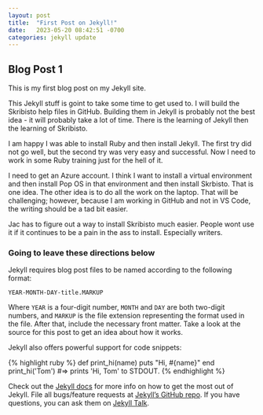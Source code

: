 ```yaml
---
layout: post
title:  "First Post on Jekyll!"
date:   2023-05-20 08:42:51 -0700
categories: jekyll update
---
```


## Blog Post 1
This is my first blog post on my Jekyll site. 

This Jekyll stuff is goint to take some time to get used to. I will build the Skribisto help files in GitHub. Building them in Jekyll is probably not the best idea - it will probably take a lot of time. There is the learning of Jekyll then the learning of Skribisto. 

I am happy I was able to install Ruby and then install Jekyll. The first try did not go well, but the second try was very easy and successful. Now I need to work in some Ruby training just for the hell of it. 

I need to get an Azure account. I think I want to install a virtual environment and then install Pop OS in that environment and then install Skrbisto. That is one idea. The other idea is to do all the work on the laptop. That will be challenging; however, because I am working in GitHub and not in VS Code, the writing should be a tad bit easier. 

Jac has to figure out a way to install Skribisto much easier. People wont use it if it continues to be a pain in the ass to install. Especially writers. 

### Going to leave these directions below

Jekyll requires blog post files to be named according to the following format:

`YEAR-MONTH-DAY-title.MARKUP`

Where `YEAR` is a four-digit number, `MONTH` and `DAY` are both two-digit numbers, and `MARKUP` is the file extension representing the format used in the file. After that, include the necessary front matter. Take a look at the source for this post to get an idea about how it works.

Jekyll also offers powerful support for code snippets:

{% highlight ruby %}
def print_hi(name)
  puts "Hi, #{name}"
end
print_hi('Tom')
#=> prints 'Hi, Tom' to STDOUT.
{% endhighlight %}

Check out the [Jekyll docs][jekyll-docs] for more info on how to get the most out of Jekyll. File all bugs/feature requests at [Jekyll’s GitHub repo][jekyll-gh]. If you have questions, you can ask them on [Jekyll Talk][jekyll-talk].

[jekyll-docs]: https://jekyllrb.com/docs/home
[jekyll-gh]:   https://github.com/jekyll/jekyll
[jekyll-talk]: https://talk.jekyllrb.com/
